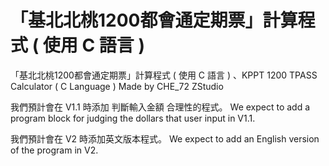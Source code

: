 # 「基北北桃1200都會通定期票」計算程式 ( 使用 C 語言 )
「基北北桃1200都會通定期票」計算程式 ( 使用 C 語言 ) 、KPPT 1200 TPASS Calculator ( C Language ) Made by CHE_72 ZStudio

我們預計會在 V1.1 時添加 判斷輸入金額 合理性的程式。
We expect to add a program block for judging the dollars that user input in V1.1.

我們預計會在 V2 時添加英文版本程式。
We expect to add an English version of the program in V2.
